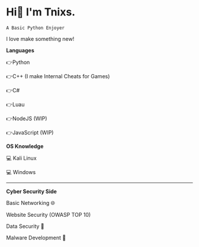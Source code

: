 # Hi👋 I'm **Tnixs.** 
`A Basic Python Enjoyer`

I love make something new!

**Languages**

👉Python
 
👉C++ (I make Internal Cheats for Games)

👉C# 

👉Luau

👉NodeJS (WIP)

👉JavaScript (WIP)
 
**OS Knowledge**

💻 Kali Linux

💻 Windows


--------------------------------------------
**Cyber Security Side**

Basic Networking 🌐

Website Security (OWASP TOP 10)

Data Security 📁

Malware Development 🦠
